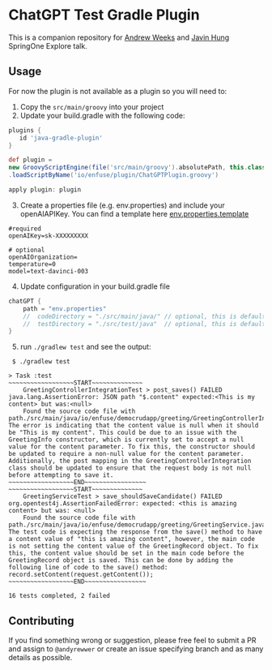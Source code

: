 # ChatGPT Test Gradle Plugin

This is a companion repository for [Andrew Weeks](https://github.com/andyrewwer) and [Javin Hung](https://github.com/jh-enfuseio) SpringOne Explore talk.

## Usage

For now the plugin is not available as a plugin so you will need to:

1. Copy the `src/main/groovy` into your project
2. Update your build.gradle with the following code:
```groovy 
plugins {
   id 'java-gradle-plugin'
}

def plugin =
new GroovyScriptEngine(file('src/main/groovy').absolutePath, this.class.classLoader)
.loadScriptByName('io/enfuse/plugin/ChatGPTPlugin.groovy')

apply plugin: plugin
```

3. Create a properties file (e.g. env.properties) and include your openAIAPIKey. You can find a template here [env.properties.template](./env.properties.template)
```properties
#required
openAIKey=sk-XXXXXXXXX

# optional
openAIOrganization=
temperature=0
model=text-davinci-003
```

4. Update configuration in your build.gradle file
```groovy
chatGPT {
    path = "env.properties"
    //	codeDirectory = "./src/main/java/" // optional, this is default
    //	testDirectory = "./src/test/java"  // optional, this is default thoughts
}

```

5. run `./gradlew test` and see the output:
```
 $ ./gradlew test

> Task :test
~~~~~~~~~~~~~~~~~~START~~~~~~~~~~~~~~
    GreetingControllerIntegrationTest > post_saves() FAILED 
java.lang.AssertionError: JSON path "$.content" expected:<This is my content> but was:<null>
    Found the source code file with path./src/main/java/io/enfuse/democrudapp/greeting/GreetingControllerIntegration.java
The error is indicating that the content value is null when it should be "This is my content". This could be due to an issue with the GreetingInfo constructor, which is currently set to accept a null value for the content parameter. To fix this, the constructor should be updated to require a non-null value for the content parameter. Additionally, the post mapping in the GreetingControllerIntegration class should be updated to ensure that the request body is not null before attempting to save it.
~~~~~~~~~~~~~~~~~~END~~~~~~~~~~~~~~~~~
~~~~~~~~~~~~~~~~~~START~~~~~~~~~~~~~~
    GreetingServiceTest > save_shouldSaveCandidate() FAILED 
org.opentest4j.AssertionFailedError: expected: <this is amazing content> but was: <null>
    Found the source code file with path./src/main/java/io/enfuse/democrudapp/greeting/GreetingService.java
The test code is expecting the response from the save() method to have a content value of "this is amazing content", however, the main code is not setting the content value of the GreetingRecord object. To fix this, the content value should be set in the main code before the GreetingRecord object is saved. This can be done by adding the following line of code to the save() method:
record.setContent(request.getContent());
~~~~~~~~~~~~~~~~~~END~~~~~~~~~~~~~~~~~

16 tests completed, 2 failed
```

## Contributing
If you find something wrong or suggestion, please free feel to submit a PR and assign to `@andyrewwer` or create an issue specifying branch and as many details as possible.  
